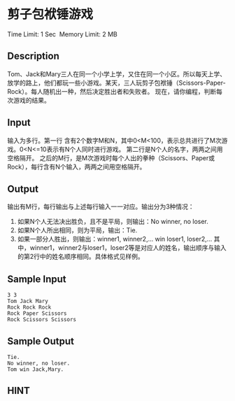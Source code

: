 # 剪子包袱锤游戏
Time Limit: 1 Sec  Memory Limit: 2 MB


## Description
Tom、Jack和Mary三人在同一个小学上学，又住在同一个小区。所以每天上学、放学的路上，他们都玩一些小游戏。某天，三人玩剪子包袱锤（Scissors-Paper-Rock）。每人随机出一种，然后决定胜出者和失败者。
现在，请你编程，判断每次游戏的结果。


## Input
输入为多行。第一行 含有2个数字M和N，其中0<M<100，表示总共进行了M次游戏。0<N<=10表示有N个人同时进行游戏。
第二行是N个人的名字，两两之间用空格隔开。
之后的M行，是M次游戏时每个人出的拳种（Scissors、Paper或Rock），每行含有N个输入，两两之间用空格隔开。


## Output
输出有M行，每行输出与上述每行输入一一对应。输出分为3种情况：
1. 如果N个人无法决出胜负，且不是平局，则输出：No winner, no loser.
2. 如果N个人所出相同，则为平局，输出：Tie.
3. 如果一部分人胜出，则输出：winner1, winner2,... win loser1, loser2,...
其中，winner1，winner2与loser1，loser2等是对应人的姓名，输出顺序与输入的第2行中的姓名顺序相同。具体格式见样例。


## Sample Input
```
3 3
Tom Jack Mary
Rock Rock Rock
Rock Paper Scissors
Rock Scissors Scissors

```
## Sample Output
```
Tie.
No winner, no loser.
Tom win Jack,Mary.

```

## HINT
